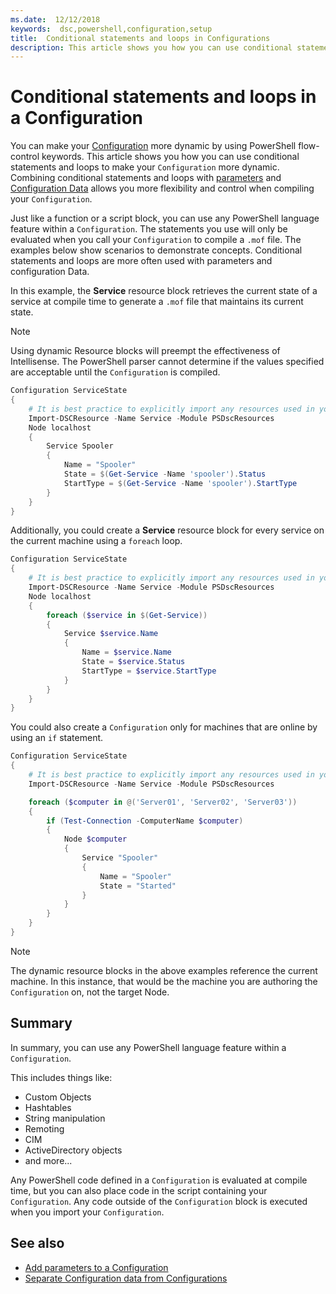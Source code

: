 ```yaml
---
ms.date:  12/12/2018
keywords:  dsc,powershell,configuration,setup
title:  Conditional statements and loops in Configurations
description: This article shows you how you can use conditional statements and loops to make your Configuration more dynamic. Combining conditional statements and loops with parameters and Configuration Data allows you more flexibility and control when compiling your Configuration.
---
```


# Conditional statements and loops in a Configuration

You can make your [Configuration](configurations.md) more dynamic by using PowerShell flow-control
keywords. This article shows you how you can use conditional statements and loops to make your
`Configuration` more dynamic. Combining conditional statements and loops with
[parameters](add-parameters-to-a-configuration.md) and [Configuration Data](configData.md) allows
you more flexibility and control when compiling your `Configuration`.

Just like a function or a script block, you can use any PowerShell language feature within a
`Configuration`. The statements you use will only be evaluated when you call your `Configuration` to
compile a `.mof` file. The examples below show scenarios to demonstrate concepts. Conditional
statements and loops are more often used with parameters and configuration Data.

In this  example, the **Service** resource block retrieves the current state of a service at
compile time to generate a `.mof` file that maintains its current state.

> [!NOTE]
> Using dynamic Resource blocks will preempt the effectiveness of Intellisense. The PowerShell
> parser cannot determine if the values specified are acceptable until the `Configuration` is
> compiled.

```powershell
Configuration ServiceState
{
    # It is best practice to explicitly import any resources used in your Configurations.
    Import-DSCResource -Name Service -Module PSDscResources
    Node localhost
    {
        Service Spooler
        {
            Name = "Spooler"
            State = $(Get-Service -Name 'spooler').Status
            StartType = $(Get-Service -Name 'spooler').StartType
        }
    }
}
```

Additionally, you could create a **Service** resource block for every service on the current
machine using a `foreach` loop.

```powershell
Configuration ServiceState
{
    # It is best practice to explicitly import any resources used in your Configurations.
    Import-DSCResource -Name Service -Module PSDscResources
    Node localhost
    {
        foreach ($service in $(Get-Service))
        {
            Service $service.Name
            {
                Name = $service.Name
                State = $service.Status
                StartType = $service.StartType
            }
        }
    }
}
```

You could also create a `Configuration` only for machines that are online by using an `if`
statement.

```powershell
Configuration ServiceState
{
    # It is best practice to explicitly import any resources used in your Configurations.
    Import-DSCResource -Name Service -Module PSDscResources

    foreach ($computer in @('Server01', 'Server02', 'Server03'))
    {
        if (Test-Connection -ComputerName $computer)
        {
            Node $computer
            {
                Service "Spooler"
                {
                    Name = "Spooler"
                    State = "Started"
                }
            }
        }
    }
}
```

> [!NOTE]
> The dynamic resource blocks in the above examples reference the current machine. In this instance,
> that would be the machine you are authoring the `Configuration` on, not the target Node.

## Summary

In summary, you can use any PowerShell language feature within a `Configuration`.

This includes things like:

- Custom Objects
- Hashtables
- String manipulation
- Remoting
- CIM
- ActiveDirectory objects
- and more...

Any PowerShell code defined in a `Configuration` is evaluated at compile time, but you can also
place code in the script containing your `Configuration`. Any code outside of the `Configuration`
block is executed when you import your `Configuration`.

## See also

- [Add parameters to a Configuration](add-parameters-to-a-configuration.md)
- [Separate Configuration data from Configurations](configData.md)
